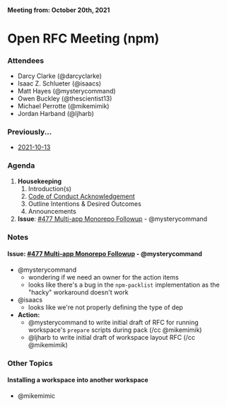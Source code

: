 #### Meeting from: October 20th, 2021

# Open RFC Meeting (npm)

### Attendees
- Darcy Clarke (@darcyclarke)
- Isaac Z. Schlueter (@isaacs)
- Matt Hayes (@mysterycommand)
- Owen Buckley (@thescientist13)
- Michael Perrotte (@mikemimik)
- Jordan Harband (@ljharb)

### Previously...

- [2021-10-13](https://github.com/npm/rfcs/blob/latest/meetings/2021-10-13.md)

### Agenda

1. **Housekeeping**
	1. Introduction(s)
	1. [Code of Conduct Acknowledgement](https://www.npmjs.com/policies/conduct)
	1. Outline Intentions & Desired Outcomes
	1. Announcements
1. **Issue**: [#477 Multi-app Monorepo Followup](https://github.com/npm/rfcs/issues/477) - @mysterycommand

### Notes

#### **Issue**: [#477 Multi-app Monorepo Followup](https://github.com/npm/rfcs/issues/477) - @mysterycommand
- @mysterycommand
  - wondering if we need an owner for the action items
  - looks like there's a bug in the `npm-packlist` implementation as the "hacky" workaround doesn't work
- @isaacs
  - looks like we're not properly defining the type of dep
- **Action:**
  - @mysterycommand to write initial draft of RFC for running workspace's `prepare` scripts during pack (/cc @mikemimik)
  - @ljharb to write initial draft of workspace layout RFC (/cc @mikemimik)

### Other Topics

#### Installing a workspace into another workspace
- @mikemimic
